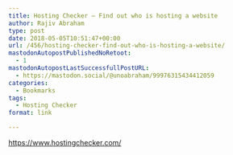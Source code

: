 ```yaml
---
title: Hosting Checker – Find out who is hosting a website
author: Rajiv Abraham
type: post
date: 2018-05-05T10:51:47+00:00
url: /456/hosting-checker-find-out-who-is-hosting-a-website/
mastodonAutopostPublishedNoRetoot:
  - 1
mastodonAutopostLastSuccessfullPostURL:
  - https://mastodon.social/@unoabraham/99976315434412059
categories:
  - Bookmarks
tags:
  - Hosting Checker
format: link

---
```

<https://www.hostingchecker.com/>